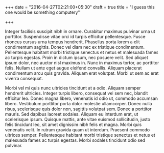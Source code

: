 +++
date = "2016-04-27T02:21:00+05:30"
draft = true
title = "I guess this one would be something computery"

+++

Integer facilisis suscipit nibh in ornare. Curabitur maximus pulvinar urna ut porttitor. Suspendisse vitae orci id turpis efficitur pellentesque. Fusce rhoncus cursus urna tempus hendrerit. Phasellus porta lorem a elit condimentum sagittis. Donec vel diam nec ex tristique condimentum. Pellentesque habitant morbi tristique senectus et netus et malesuada fames ac turpis egestas. Proin in dictum ipsum, nec posuere velit. Sed aliquet ipsum dolor, nec auctor nisl maximus in. Nunc in maximus tortor, ac porttitor felis. Nullam ut ante eget augue eleifend convallis. Aliquam placerat condimentum arcu quis gravida. Aliquam erat volutpat. Morbi ut sem ac erat viverra consequat.

Morbi vel mi quis nunc ultricies tincidunt at a odio. Aliquam semper hendrerit ultricies. Integer turpis libero, consequat vel sem nec, blandit efficitur leo. Donec magna libero, venenatis id odio ut, commodo accumsan libero. Vestibulum porttitor porta dolor molestie ullamcorper. Donec nulla risus, scelerisque quis dolor non, sagittis volutpat sem. Donec a porttitor mauris. Sed dapibus laoreet sodales. Aliquam eu interdum erat, ut scelerisque ipsum. Quisque mattis, ante vitae euismod sollicitudin, justo felis tincidunt leo, sit amet dignissim nibh felis et magna. Morbi quis venenatis velit. In rutrum gravida quam ut interdum. Praesent commodo ultrices semper. Pellentesque habitant morbi tristique senectus et netus et malesuada fames ac turpis egestas. Morbi sodales tincidunt odio sed pulvinar.
